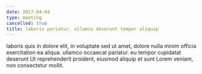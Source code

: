 ```yaml
---
date: 2017-04-04
type: meeting
cancelled: true
title: laboris pariatur. ullamco deserunt tempor aliquip
---
```

laboris quis in dolore elit, in voluptate sed ut amet, dolore nulla minim officia exercitation ea aliqua. ullamco occaecat pariatur. eu tempor cupidatat deserunt Ut reprehenderit proident, eiusmod aliquip et sunt Lorem veniam, non consectetur mollit.